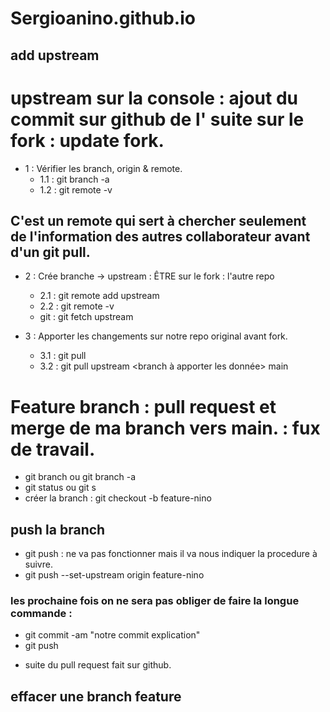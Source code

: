 # Sergioanino.github.io

## add upstream

# upstream sur la console : ajout du commit sur github de l'<origin repo> suite sur le fork : update fork.

- 1 : Vérifier les branch, origin & remote.
  - 1.1 : git branch -a
  - 1.2 : git remote -v

## C'est un remote qui sert à chercher seulement de l'information des autres collaborateur avant d'un git pull.

- 2 : Crée branche -> upstream : ÊTRE sur le fork : l'autre repo <sergioamoncada>

  - 2.1 : git remote add upstream <repo original = urlGitHub original repo avant le fock>
  - 2.2 : git remote -v
  - git : git fetch upstream

- 3 : Apporter les changements sur notre repo original avant fork.
  - 3.1 : git pull
  - 3.2 : git pull upstream <branch à apporter les donnée> main

# Feature branch : pull request et merge de ma branch vers main. : fux de travail.

- git branch ou git branch -a
- git status ou git s
- créer la branch : git checkout -b feature-nino

## push la branch

- git push : ne va pas fonctionner mais il va nous indiquer la procedure à suivre.
- git push --set-upstream origin feature-nino

### les prochaine fois on ne sera pas obliger de faire la longue commande :

- git commit -am "notre commit explication"
- git push

* suite du pull request fait sur github.

## effacer une branch feature
